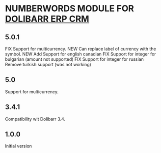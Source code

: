 # NUMBERWORDS MODULE FOR <a href="https://www.dolibarr.org">DOLIBARR ERP CRM</a>

## 5.0.1

FIX Support for multicurrency.
NEW Can replace label of currency with the symbol.
NEW Add Support for english canadian
FIX Support for integer for bulgarian (amount not supported)
FIX Support for integer for russian
Remove turkish support (was not working)

## 5.0

Support for multicurrency.


## 3.4.1

Compatibility wit Dolibarr 3.4.


## 1.0.0

Initial version